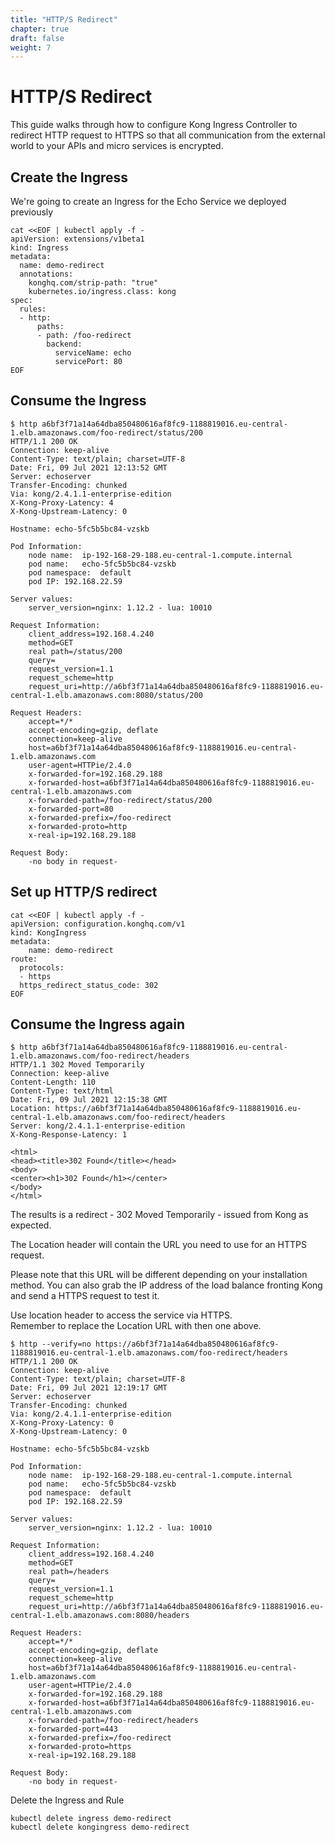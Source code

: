```yaml
---
title: "HTTP/S Redirect"
chapter: true
draft: false
weight: 7
---
```



# HTTP/S Redirect

This guide walks through how to configure Kong Ingress Controller to redirect HTTP request to HTTPS so that all communication from the external world to your APIs and micro services is encrypted.


## Create the Ingress
We're going to create an Ingress for the Echo Service we deployed previously
```
cat <<EOF | kubectl apply -f -
apiVersion: extensions/v1beta1
kind: Ingress
metadata:
  name: demo-redirect
  annotations:
    konghq.com/strip-path: "true"
    kubernetes.io/ingress.class: kong
spec:
  rules:
  - http:
      paths:
      - path: /foo-redirect
        backend:
          serviceName: echo
          servicePort: 80
EOF
```

## Consume the Ingress
```
$ http a6bf3f71a14a64dba850480616af8fc9-1188819016.eu-central-1.elb.amazonaws.com/foo-redirect/status/200
HTTP/1.1 200 OK
Connection: keep-alive
Content-Type: text/plain; charset=UTF-8
Date: Fri, 09 Jul 2021 12:13:52 GMT
Server: echoserver
Transfer-Encoding: chunked
Via: kong/2.4.1.1-enterprise-edition
X-Kong-Proxy-Latency: 4
X-Kong-Upstream-Latency: 0

Hostname: echo-5fc5b5bc84-vzskb

Pod Information:
	node name:	ip-192-168-29-188.eu-central-1.compute.internal
	pod name:	echo-5fc5b5bc84-vzskb
	pod namespace:	default
	pod IP:	192.168.22.59

Server values:
	server_version=nginx: 1.12.2 - lua: 10010

Request Information:
	client_address=192.168.4.240
	method=GET
	real path=/status/200
	query=
	request_version=1.1
	request_scheme=http
	request_uri=http://a6bf3f71a14a64dba850480616af8fc9-1188819016.eu-central-1.elb.amazonaws.com:8080/status/200

Request Headers:
	accept=*/*  
	accept-encoding=gzip, deflate  
	connection=keep-alive  
	host=a6bf3f71a14a64dba850480616af8fc9-1188819016.eu-central-1.elb.amazonaws.com  
	user-agent=HTTPie/2.4.0  
	x-forwarded-for=192.168.29.188  
	x-forwarded-host=a6bf3f71a14a64dba850480616af8fc9-1188819016.eu-central-1.elb.amazonaws.com  
	x-forwarded-path=/foo-redirect/status/200  
	x-forwarded-port=80  
	x-forwarded-prefix=/foo-redirect  
	x-forwarded-proto=http  
	x-real-ip=192.168.29.188  

Request Body:
	-no body in request-
```

## Set up HTTP/S redirect
```
cat <<EOF | kubectl apply -f -
apiVersion: configuration.konghq.com/v1
kind: KongIngress
metadata:
    name: demo-redirect
route:
  protocols:
  - https
  https_redirect_status_code: 302
EOF
```


## Consume the Ingress again
```
$ http a6bf3f71a14a64dba850480616af8fc9-1188819016.eu-central-1.elb.amazonaws.com/foo-redirect/headers
HTTP/1.1 302 Moved Temporarily
Connection: keep-alive
Content-Length: 110
Content-Type: text/html
Date: Fri, 09 Jul 2021 12:15:38 GMT
Location: https://a6bf3f71a14a64dba850480616af8fc9-1188819016.eu-central-1.elb.amazonaws.com/foo-redirect/headers
Server: kong/2.4.1.1-enterprise-edition
X-Kong-Response-Latency: 1

<html>
<head><title>302 Found</title></head>
<body>
<center><h1>302 Found</h1></center>
</body>
</html>
```
The results is a redirect - 302 Moved Temporarily - issued from Kong as expected.

The  Location  header will contain the URL you need to use for an HTTPS request. 

Please note that this URL will be different depending on your installation method. You can also grab the IP address of the load balance  fronting Kong and send a HTTPS request to test it.

Use location header to access the service via HTTPS.  
Remember to replace the Location URL with then one above. 

```
$ http --verify=no https://a6bf3f71a14a64dba850480616af8fc9-1188819016.eu-central-1.elb.amazonaws.com/foo-redirect/headers
HTTP/1.1 200 OK
Connection: keep-alive
Content-Type: text/plain; charset=UTF-8
Date: Fri, 09 Jul 2021 12:19:17 GMT
Server: echoserver
Transfer-Encoding: chunked
Via: kong/2.4.1.1-enterprise-edition
X-Kong-Proxy-Latency: 0
X-Kong-Upstream-Latency: 0

Hostname: echo-5fc5b5bc84-vzskb

Pod Information:
	node name:	ip-192-168-29-188.eu-central-1.compute.internal
	pod name:	echo-5fc5b5bc84-vzskb
	pod namespace:	default
	pod IP:	192.168.22.59

Server values:
	server_version=nginx: 1.12.2 - lua: 10010

Request Information:
	client_address=192.168.4.240
	method=GET
	real path=/headers
	query=
	request_version=1.1
	request_scheme=http
	request_uri=http://a6bf3f71a14a64dba850480616af8fc9-1188819016.eu-central-1.elb.amazonaws.com:8080/headers

Request Headers:
	accept=*/*  
	accept-encoding=gzip, deflate  
	connection=keep-alive  
	host=a6bf3f71a14a64dba850480616af8fc9-1188819016.eu-central-1.elb.amazonaws.com  
	user-agent=HTTPie/2.4.0  
	x-forwarded-for=192.168.29.188  
	x-forwarded-host=a6bf3f71a14a64dba850480616af8fc9-1188819016.eu-central-1.elb.amazonaws.com  
	x-forwarded-path=/foo-redirect/headers  
	x-forwarded-port=443  
	x-forwarded-prefix=/foo-redirect  
	x-forwarded-proto=https  
	x-real-ip=192.168.29.188  

Request Body:
	-no body in request-
```




Delete the Ingress and Rule
```
kubectl delete ingress demo-redirect
kubectl delete kongingress demo-redirect
```

